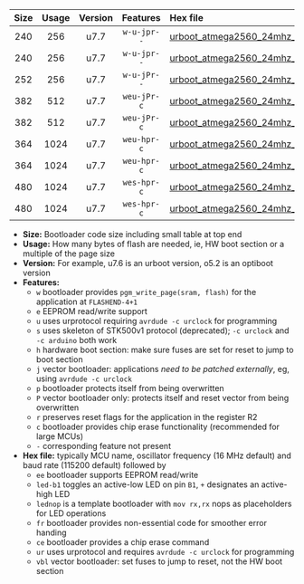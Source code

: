 |Size|Usage|Version|Features|Hex file|
|:-:|:-:|:-:|:-:|:--|
|240|256|u7.7|`w-u-jpr--`|[urboot_atmega2560_24mhz_250000bps_led+b7_ur_vbl.hex](https://raw.githubusercontent.com/stefanrueger/urboot.hex/main/mcus/atmega2560/fcpu_24mhz/250000_bps/urboot_atmega2560_24mhz_250000bps_led+b7_ur_vbl.hex)|
|240|256|u7.7|`w-u-jpr--`|[urboot_atmega2560_24mhz_250000bps_lednop_ur_vbl.hex](https://raw.githubusercontent.com/stefanrueger/urboot.hex/main/mcus/atmega2560/fcpu_24mhz/250000_bps/urboot_atmega2560_24mhz_250000bps_lednop_ur_vbl.hex)|
|252|256|u7.7|`w-u-jPr--`|[urboot_atmega2560_24mhz_250000bps_ur_vbl.hex](https://raw.githubusercontent.com/stefanrueger/urboot.hex/main/mcus/atmega2560/fcpu_24mhz/250000_bps/urboot_atmega2560_24mhz_250000bps_ur_vbl.hex)|
|382|512|u7.7|`weu-jPr-c`|[urboot_atmega2560_24mhz_250000bps_ee_led+b7_fr_ce_ur_vbl.hex](https://raw.githubusercontent.com/stefanrueger/urboot.hex/main/mcus/atmega2560/fcpu_24mhz/250000_bps/urboot_atmega2560_24mhz_250000bps_ee_led+b7_fr_ce_ur_vbl.hex)|
|382|512|u7.7|`weu-jPr-c`|[urboot_atmega2560_24mhz_250000bps_ee_lednop_fr_ce_ur_vbl.hex](https://raw.githubusercontent.com/stefanrueger/urboot.hex/main/mcus/atmega2560/fcpu_24mhz/250000_bps/urboot_atmega2560_24mhz_250000bps_ee_lednop_fr_ce_ur_vbl.hex)|
|364|1024|u7.7|`weu-hpr-c`|[urboot_atmega2560_24mhz_250000bps_ee_led+b7_fr_ce_ur.hex](https://raw.githubusercontent.com/stefanrueger/urboot.hex/main/mcus/atmega2560/fcpu_24mhz/250000_bps/urboot_atmega2560_24mhz_250000bps_ee_led+b7_fr_ce_ur.hex)|
|364|1024|u7.7|`weu-hpr-c`|[urboot_atmega2560_24mhz_250000bps_ee_lednop_fr_ce_ur.hex](https://raw.githubusercontent.com/stefanrueger/urboot.hex/main/mcus/atmega2560/fcpu_24mhz/250000_bps/urboot_atmega2560_24mhz_250000bps_ee_lednop_fr_ce_ur.hex)|
|480|1024|u7.7|`wes-hpr-c`|[urboot_atmega2560_24mhz_250000bps_ee_led+b7_fr_ce.hex](https://raw.githubusercontent.com/stefanrueger/urboot.hex/main/mcus/atmega2560/fcpu_24mhz/250000_bps/urboot_atmega2560_24mhz_250000bps_ee_led+b7_fr_ce.hex)|
|480|1024|u7.7|`wes-hpr-c`|[urboot_atmega2560_24mhz_250000bps_ee_lednop_fr_ce.hex](https://raw.githubusercontent.com/stefanrueger/urboot.hex/main/mcus/atmega2560/fcpu_24mhz/250000_bps/urboot_atmega2560_24mhz_250000bps_ee_lednop_fr_ce.hex)|

- **Size:** Bootloader code size including small table at top end
- **Usage:** How many bytes of flash are needed, ie, HW boot section or a multiple of the page size
- **Version:** For example, u7.6 is an urboot version, o5.2 is an optiboot version
- **Features:**
  + `w` bootloader provides `pgm_write_page(sram, flash)` for the application at `FLASHEND-4+1`
  + `e` EEPROM read/write support
  + `u` uses urprotocol requiring `avrdude -c urclock` for programming
  + `s` uses skeleton of STK500v1 protocol (deprecated); `-c urclock` and `-c arduino` both work
  + `h` hardware boot section: make sure fuses are set for reset to jump to boot section
  + `j` vector bootloader: applications *need to be patched externally*, eg, using `avrdude -c urclock`
  + `p` bootloader protects itself from being overwritten
  + `P` vector bootloader only: protects itself and reset vector from being overwritten
  + `r` preserves reset flags for the application in the register R2
  + `c` bootloader provides chip erase functionality (recommended for large MCUs)
  + `-` corresponding feature not present
- **Hex file:** typically MCU name, oscillator frequency (16 MHz default) and baud rate (115200 default) followed by
  + `ee` bootloader supports EEPROM read/write
  + `led-b1` toggles an active-low LED on pin `B1`, `+` designates an active-high LED
  + `lednop` is a template bootloader with `mov rx,rx` nops as placeholders for LED operations
  + `fr` bootloader provides non-essential code for smoother error handing
  + `ce` bootloader provides a chip erase command
  + `ur` uses urprotocol and requires `avrdude -c urclock` for programming
  + `vbl` vector bootloader: set fuses to jump to reset, not the HW boot section
